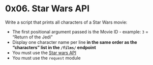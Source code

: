 # 0x06. Star Wars API

Write a script that prints all characters of a Star Wars movie:

- The first positional argument passed is the Movie ID - example: `3` = “Return of the Jedi”
- Display one character name per line **in the same order as the “characters” list in the `/films/` endpoint**
- You must use the [Star wars API](https://alx-intranet.hbtn.io/rltoken/ds__tvEZ4DuMVv5VKkRUCA)
- You must use the `request` module
